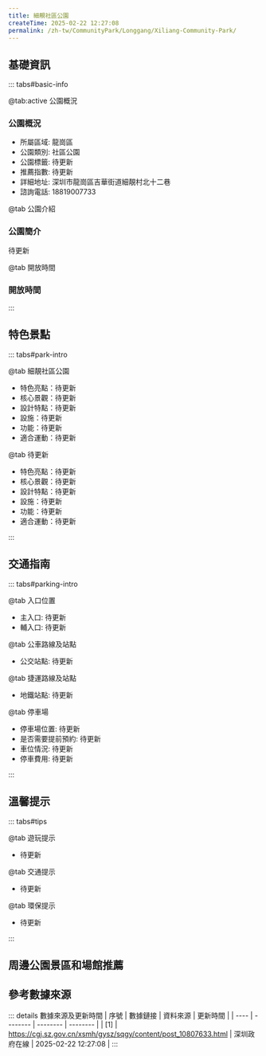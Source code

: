 ```yaml
---
title: 細靚社區公園
createTime: 2025-02-22 12:27:08
permalink: /zh-tw/CommunityPark/Longgang/Xiliang-Community-Park/
---
```



<script setup>
import ImageSwiper from '/.vuepress/theme/components/ImageSwiper.vue'
// 轮播图数据
const swiperItems = [
    {
                link: 'https://cgj.sz.gov.cn/img/4/4016/4016190/10807633.jpg',
                title: '細靚社區公園',
                description: '待更新...',
                author: '深圳政府在線',
                date: '2025/02/23'
                },
  {
                link: 'https://cgj.sz.gov.cn/img/4/4016/4016190/10807633.jpg',
                title: '細靚社區公園',
                description: '待更新...',
                author: '深圳政府在線',
                date: '2025/02/23'
                }
]
// 配置项
const swiperConfig = {
  height: 500,
  showInfo: true
}
</script>
<!-- 轮播图组件 -->
<ImageSwiper :items="swiperItems" :config="swiperConfig" />



## 基礎資訊

::: tabs#basic-info

@tab:active 公園概況
### 公園概況
- 所屬區域: 龍崗區
- 公園類別: 社區公園
- 公園標籤: 待更新
- 推薦指數: 待更新
- 詳細地址: 深圳市龍崗區吉華街道細靚村北十二巷
- 諮詢電話: 18819007733

@tab 公園介紹
### 公園簡介
待更新

@tab 開放時間
### 開放時間


:::

## 特色景點

::: tabs#park-intro

@tab 細靚社區公園
<ImageCard
image="https://cgj.sz.gov.cn/img/4/4016/4016190/10807633.jpg"
    title="細靚社區公園"
    description="公園突顯「以人為本」的設計理念，以「生態之河」為主題，營造多樣化的城市河岸景觀序列，形成具有城市記憶特色底蘊的城市名片，打造具有生命律動的城市水岸親水環境。根據沿線河道的不同特點，將大沙河上游、中游、下游分別定位為「學院之道」「城市森林」「活力水岸」三大主題。建有健康跑道、自行車道、行人道、環保書吧、氮氣茶館、遇見茶舍、密林棧道、觀景平台、兒童遊樂區、森林舞台、濕地公園等主要設施及景點。"
    date=""
    author="深圳政府在線"
/>


- 特色亮點：待更新
- 核心景觀：待更新
- 設計特點：待更新
- 設施：待更新
- 功能：待更新
- 適合運動：待更新

@tab 待更新
<ImageCard
image="https://cgj.sz.gov.cn/img/4/4016/4016190/10807633.jpg"
    title="細靚社區公園"
    description="公園突顯「以人為本」的設計理念，以「生態之河」為主題，營造多樣化的城市河岸景觀序列，形成具有城市記憶特色底蘊的城市名片，打造具有生命律動的城市水岸親水環境。根據沿線河道的不同特點，將大沙河上游、中游、下游分別定位為「學院之道」「城市森林」「活力水岸」三大主題。建有健康跑道、自行車道、行人道、環保書吧、氮氣茶館、遇見茶舍、密林棧道、觀景平台、兒童遊樂區、森林舞台、濕地公園等主要設施及景點。"
    date=""
    author="深圳政府在線"
/>


- 特色亮點：待更新
- 核心景觀：待更新
- 設計特點：待更新
- 設施：待更新
- 功能：待更新
- 適合運動：待更新

:::

## 交通指南

::: tabs#parking-intro

@tab 入口位置
- 主入口: 待更新
- 輔入口: 待更新

@tab 公車路線及站點
- 公交站點: 待更新

@tab 捷運路線及站點
- 地鐵站點: 待更新

@tab 停車場
- 停車場位置: 待更新
- 是否需要提前預約: 待更新
- 車位情況: 待更新
- 停車費用: 待更新

:::

## 溫馨提示

::: tabs#tips

@tab 遊玩提示
- 待更新

@tab 交通提示
- 待更新

@tab 環保提示
- 待更新

:::

## 周邊公園景區和場館推薦

<CardGrid>
  <ImageCard
        image="https://cgj.sz.gov.cn/img/4/4016/4016052/10807435.jpg"
        title="蓮塘長嶺社區公園"
        description="待更新"
        href="/zh-tw/CommunityPark/Luohu/Liantang-Changling-Community-Park/"
        author="深圳政府在線"
        date="2025/01/02"
      />
      <ImageCard
        image="https://cgj.sz.gov.cn/img/4/4016/4016052/10807435.jpg"
        title="蓮塘長嶺社區公園"
        description="待更新"
        href="/zh-tw/CommunityPark/Luohu/Liantang-Changling-Community-Park/"
        author="深圳政府在線"
        date="2025/01/02"
      />
    </CardGrid>


## 參考數據來源

::: details 數據來源及更新時間
| 序號 | 數據鏈接 | 資料來源 | 更新時間 |
| ---- | -------- | -------- | -------- |
| [1] | https://cgj.sz.gov.cn/xsmh/gysz/sqgy/content/post_10807633.html | 深圳政府在線 | 2025-02-22 12:27:08 |
:::

